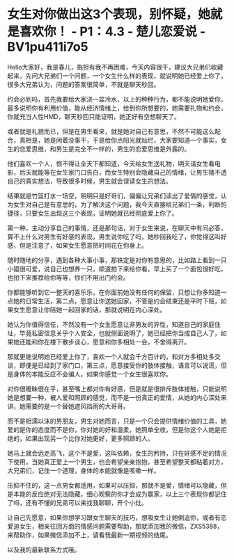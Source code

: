 # 女生对你做出这3个表现，别怀疑，她就是喜欢你！ - P1：4.3 - 楚儿恋爱说 - BV1pu411i7o5

Hello大家好，我是春儿，拖担有我不再困难，今天内容很干，建议大兄弟们收藏起来，先问大兄弟们一个问题，一个女生什么样的表现，就说明她已经爱上你了，很多大兄弟认为，问题的答案很简单，不就是聊天秒回。

约会必到吗，首先我要给大家浇一盆冷水，以上的种种行为，都不能说明她爱你，最多说明你有利用价值，能从经济情绪上，给到你所想要的，她需要礼物和约会，你就充当人性HMD，聊天秒回只能证明，她正好有空想聊天了。

或者就是礼貌而已，但是在男生看来，就是她对自己有意思，不然不可能这么配合，真相是，她是闲着没事干，于是给你点阳光就灿烂，大家要知道一个事实，女生的恋爱思维，和男生是完全不一样的，男生的恋爱思维是外露的。

他们喜欢一个人，恨不得让全天下都知道，今天给女生送礼物，明天请女生看电影，后天就能等在女生家门口告白，而女生特别会隐藏自己的情绪，让男生猜不透自己的真实想法，导致很多时候，男生就会误读女生的想法。

结果就是竹篮打水一场空，明明只是好哥们，偏偏让兄弟们读出了爱情的感觉，认为女生对自己是有意思的，为了解决这个问题，我今天直接给兄弟们一条，判断的捷径，只要女生出现这三个表现，证明她就已经彻底爱上你了。

第一种，主动分享自己的事情，还是那句话，对于女生来说，在聊天中有问必答，算不上什么对男生有好感的表现，男生说你吃了吗，她秒回我吃了，你觉得这叫好感，但是注意了，如果女生愿意把时间花在你身上。

随时随地的分享，遇到各种大事小事，那铁定是对你有意思的，比如路上看到一只小猫很可爱，说自己也想养一只，顺道拍下来给你看，早上买了一个面包很好吃，也拍下来推荐给你等等，你们不用出门约会。

你都能够听到它一整天的喜乐乐，在你面前她没有任何的保留，只想让你多知道一点她的日常生活，第二点，愿意让你送她回家，不管是约会结束还是平时下班，如果女生愿意让你陪她一起回家的话，那就说明在内心深处。

她认为你值得信任，不然没有一个女生愿意让非男友的异性，知道自己的家庭住址，毕竟私密信息关乎个人安全，也就侧面说明了，她已经把你当成自己人了，如果她还能和你在楼下散步谈心，愿意和你多相处一会，不舍得离开。

那就更能说明她已经爱上你了，喜欢一个人就会千方百计的，和对方多相处多交谈，即便是已经到了家门口，第三点，愿意接受你的肢体接触，语言可以说谎，但是身体的本能反应不会骗人，如果你感觉一个女生很喜欢你。

对你很暧昧很在乎，甚至嘴上都对你有好感，但是就是很排斥肢体接触，只能说明她是想要一种，被人爱和照顾的感觉，而不是一份真正的爱情，从她的内心深处来讲，她需要的是一个替她遮风挡雨的大哥哥。

而不是相濡以沫的男朋友，男生对她而言，只是一个只会提供情绪价值的工具，她爱的是你的态度而不是你，你对她的好和温柔，她照单全收，但是你这个人她是拒绝的，如果出现另一个比你对她更好，更多照顾的人。

她马上就会远走高飞，这个不是爱，这叫依赖，女生的矜持，只在好感不足的情况下使用，当她真正爱上一个男生，也会希望亲亲抱抱，甚至希望整天都粘着对方，大兄弟们，记住一个道理，身体的本能就像是咳嗽一样。

压抑不住的，这一点男女都适用，如果可以压抑，那就不是爱，情绪可以隐藏，但是本能的反应绝对无法隐藏，细心观察的你才会成为赢家，以上三个表现你都记住了吗，还有不懂的兄弟可以来找我聊聊，开个小灶。

让自己先愿意，如果你想学习跟女生聊天的技巧，想吸女生让她倒追你，或者有恋爱追女生，相亲往回方面的情感问题需要帮助，那就添加我的微信，ZXS5388，来帮助你，如果微信添加不上，请看我最新一期视频的结尾。

以及我的最新联系方式哦。